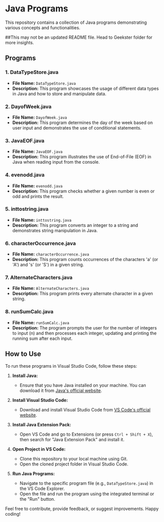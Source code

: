 # Java Programs

This repository contains a collection of Java programs demonstrating various concepts and functionalities.

##This may not be an updated README file. Head to Geekster folder for more insights.

## Programs

### 1. DataTypeStore.java
- **File Name:** `DataTypeStore.java`
- **Description:** This program showcases the usage of different data types in Java and how to store and manipulate data.

### 2. DayofWeek.java
- **File Name:** `DayofWeek.java`
- **Description:** This program determines the day of the week based on user input and demonstrates the use of conditional statements.

### 3. JavaEOF.java
- **File Name:** `JavaEOF.java`
- **Description:** This program illustrates the use of End-of-File (EOF) in Java when reading input from the console.

### 4. evenodd.java
- **File Name:** `evenodd.java`
- **Description:** This program checks whether a given number is even or odd and prints the result.

### 5. inttostring.java
- **File Name:** `inttostring.java`
- **Description:** This program converts an integer to a string and demonstrates string manipulation in Java.

### 6. characterOccurrence.java
- **File Name:** `characterOccurrence.java`
- **Description:** This program counts occurrences of the characters 'a' (or 'A') and 's' (or 'S') in a given string.

### 7. AlternateCharacters.java
- **File Name:** `AlternateCharacters.java`
- **Description:** This program prints every alternate character in a given string.

### 8. runSumCalc.java
- **File Name:** `runSumCalc.java`
- **Description:** The program prompts the user for the number of integers to input (n) and then processes each integer, updating and printing the running sum after each input.

## How to Use

To run these programs in Visual Studio Code, follow these steps:

1. **Install Java:**
   - Ensure that you have Java installed on your machine. You can download it from [Java's official website](https://www.oracle.com/java/technologies/javase-downloads.html).

2. **Install Visual Studio Code:**
   - Download and install Visual Studio Code from [VS Code's official website](https://code.visualstudio.com/).

3. **Install Java Extension Pack:**
   - Open VS Code and go to Extensions (or press `Ctrl + Shift + X`), then search for "Java Extension Pack" and install it.

4. **Open Project in VS Code:**
   - Clone this repository to your local machine using Git.
   - Open the cloned project folder in Visual Studio Code.

5. **Run Java Programs:**
   - Navigate to the specific program file (e.g., `DataTypeStore.java`) in the VS Code Explorer.
   - Open the file and run the program using the integrated terminal or the "Run" button.

Feel free to contribute, provide feedback, or suggest improvements. Happy coding!
